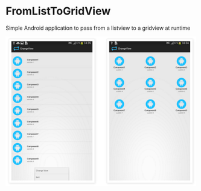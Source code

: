 # FromListToGridView
Simple Android application to pass from a listview to a gridview at runtime

![alt tag](https://github.com/VP2405/FromListToGridView/blob/master/image.png)
